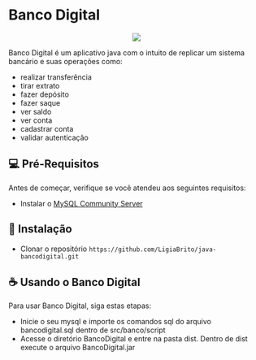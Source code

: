 #  Banco Digital
<p align="center">
  <img src=preview.gif>
</p>
Banco Digital é um aplicativo java com o intuito de replicar um sistema bancário e suas operações como:
<ul>
  <li>realizar transferência</li>
  <li>tirar extrato</li>
  <li>fazer depósito</li>
  <li>fazer saque</li>
  <li>ver saldo</li>
  <li>ver conta</li>
  <li>cadastrar conta</li>
  <li>validar autenticação</li>
</ul>

## :computer: Pré-Requisitos
Antes de começar, verifique se você atendeu aos seguintes requisitos:
- Instalar o [MySQL Community Server](https://dev.mysql.com/downloads/mysql/)

## :rocket: Instalação
- Clonar o repositório `https://github.com/LigiaBrito/java-bancodigital.git`

## :coffee: Usando o Banco Digital
Para usar Banco Digital, siga estas etapas:
- Inicie o seu mysql e importe os comandos sql do arquivo bancodigital.sql dentro de src/banco/script
- Acesse o diretório BancoDigital e entre na pasta dist. Dentro de dist execute o arquivo BancoDigital.jar

